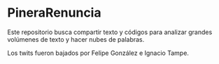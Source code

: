# PineraRenuncia

Este repositorio busca compartir texto y códigos para analizar grandes volúmenes de texto y hacer nubes de palabras. 

Los twits fueron bajados por Felipe González e Ignacio Tampe.
